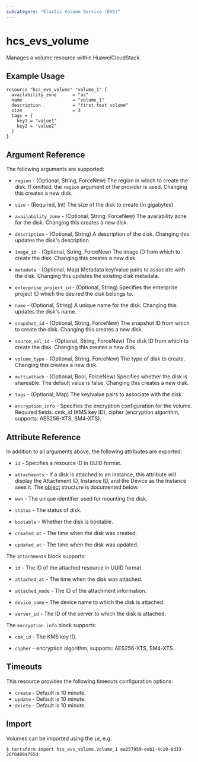 ```yaml
---
subcategory: "Elastic Volume Service (EVS)"
---
```


# hcs_evs_volume

Manages a volume resource within HuaweiCloudStack.

## Example Usage

```hcl
resource "hcs_evs_volume" "volume_1" {
  availability_zone      = "az"
  name                   = "volume_1"
  description            = "first test volume"
  size                   = 3
  tags = {
    key1 = "value1"
    key2 = "value2"
  }
}
```

## Argument Reference

The following arguments are supported:

* `region` - (Optional, String, ForceNew) The region in which to create the disk. If omitted, the `region` argument of
  the provider is used. Changing this creates a new disk.

* `size` - (Required, Int) The size of the disk to create (in gigabytes).

* `availability_zone` - (Optional, String, ForceNew) The availability zone for the disk. Changing this creates a new
  disk.

* `description` - (Optional, String) A description of the disk. Changing this updates the disk's description.

* `image_id` - (Optional, String, ForceNew) The image ID from which to create the disk. Changing this creates a new
  disk.

* `metadata` - (Optional, Map) Metadata key/value pairs to associate with the disk. Changing this updates the existing
  disk metadata.

* `enterprise_project_id` - (Optional, String) Specifies the enterprise project ID which the desired the disk belongs to.

* `name` - (Optional, String) A unique name for the disk. Changing this updates the disk's name.

* `snapshot_id` - (Optional, String, ForceNew) The snapshot ID from which to create the disk. Changing this creates a
  new disk.

* `source_vol_id` - (Optional, String, ForceNew) The disk ID from which to create the disk. Changing this creates a
  new disk.

* `volume_type` - (Optional, String, ForceNew) The type of disk to create. Changing this creates a new disk.

* `multiattach` - (Optional, Bool, ForceNew) Specifies whether the disk is shareable. The default value is false. 
  Changing this creates a new disk.

* `tags` - (Optional, Map) The key/value pairs to associate with the disk.

* `encryption_info` - Specifies the encryption configuration for the volume. Required fields: cmk_id (KMS key ID), cipher (encryption algorithm, supports: AES256-XTS, SM4-XTS).

## Attribute Reference

In addition to all arguments above, the following attributes are exported:

* `id` - Specifies a resource ID in UUID format.

* `attachments` - If a disk is attached to an instance, this attribute will display the Attachment ID, Instance ID, and
  the Device as the Instance sees it. The [object](#attachments_struct) structure is documented below.

* `wwn` - The unique identifier used for mounting the disk.

* `status` - The status of disk.

* `bootable` - Whether the disk is bootable.

* `created_at` - The time when the disk was created.

* `updated_at` - The time when the disk was updated.

<a name="attachments_struct"></a>
The `attachments` block supports:

* `id` - The ID of the attached resource in UUID format.

* `attached_at` - The time when the disk was attached.

* `attached_mode` - The ID of the attachment information.

* `device_name` - The device name to which the disk is attached.

* `server_id` - The ID of the server to which the disk is attached.

<a name="encryption_info_struct"></a>
The `encryption_info` block supports:

* `cmk_id` - The KMS key ID.

* `cipher` - encryption algorithm, supports: AES256-XTS, SM4-XTS.

## Timeouts

This resource provides the following timeouts configuration options:

* `create` - Default is 10 minute.
* `update` - Default is 10 minute.
* `delete` - Default is 10 minute.

## Import

Volumes can be imported using the `id`, e.g.

```
$ terraform import hcs_evs_volume.volume_1 ea257959-eeb1-4c10-8d33-26f0409a755d
```